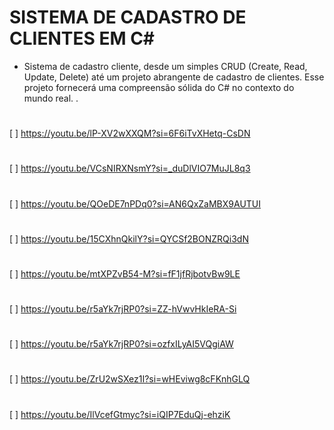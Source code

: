 # SISTEMA DE CADASTRO DE CLIENTES EM C#
 - Sistema de cadastro cliente, desde um simples CRUD (Create, Read, Update, Delete) até um projeto abrangente de cadastro de clientes. 
Esse projeto fornecerá uma compreensão sólida do C# no contexto do mundo real.
.
#
[  ] https://youtu.be/lP-XV2wXXQM?si=6F6iTvXHetq-CsDN
#
[  ] https://youtu.be/VCsNIRXNsmY?si=_duDlVIO7MuJL8q3
#
[  ] https://youtu.be/QOeDE7nPDq0?si=AN6QxZaMBX9AUTUI
#
[  ] https://youtu.be/15CXhnQkilY?si=QYCSf2BONZRQi3dN
#
[  ] https://youtu.be/mtXPZvB54-M?si=fF1jfRjbotvBw9LE
#
[  ] https://youtu.be/r5aYk7rjRP0?si=ZZ-hVwvHkIeRA-Si
#
[  ] https://youtu.be/r5aYk7rjRP0?si=ozfxILyAI5VQgiAW
#
[   ] https://youtu.be/ZrU2wSXez1I?si=wHEviwg8cFKnhGLQ
#
[   ] https://youtu.be/IlVcefGtmyc?si=iQIP7EduQj-ehziK
